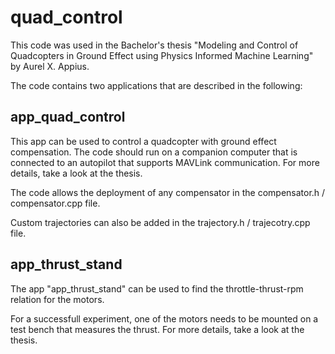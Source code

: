 # quad_control
This code was used in the Bachelor's thesis "Modeling and Control of Quadcopters in Ground Effect using
Physics Informed Machine Learning" by Aurel X. Appius.

The code contains two applications that are described in the following: 

## app_quad_control
This app can be used to control a quadcopter with ground effect compensation. The code should run on a companion computer that is connected to an autopilot that supports MAVLink communication. For more details, take a look at the thesis.

The code allows the deployment of any compensator in the compensator.h / compensator.cpp file.

Custom trajectories can also be added in the trajectory.h / trajecotry.cpp file.

## app_thrust_stand

The app "app_thrust_stand" can be used to find the throttle-thrust-rpm relation for the motors.

For a successfull experiment, one of the motors needs to be mounted on a test bench that measures the thrust. For more details, take a look at the thesis.


